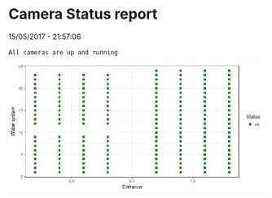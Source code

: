 Camera Status report
================
15/05/2017 - 21:57:06

    All cameras are up and running

![](camreport_files/figure-markdown_github/unnamed-chunk-2-1.png)
